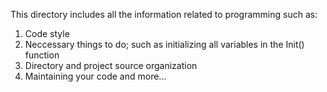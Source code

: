 This directory includes all the information related to programming such as:
1. Code style
2. Neccessary things to do; such as initializing all variables in the Init() function
3. Directory and project source organization
4. Maintaining your code
and more...

